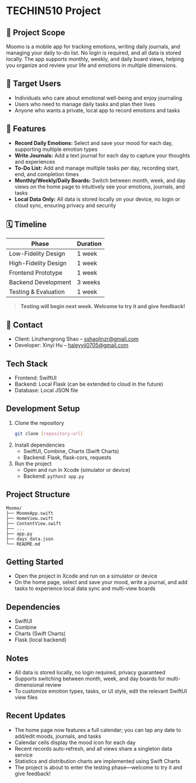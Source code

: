 # TECHIN510 Project 

## 🧩 Project Scope
Moomo is a mobile app for tracking emotions, writing daily journals, and managing your daily to-do list. No login is required, and all data is stored locally. The app supports monthly, weekly, and daily board views, helping you organize and review your life and emotions in multiple dimensions.

## 🎯 Target Users
- Individuals who care about emotional well-being and enjoy journaling
- Users who need to manage daily tasks and plan their lives
- Anyone who wants a private, local app to record emotions and tasks

## 🚀 Features
- **Record Daily Emotions:** Select and save your mood for each day, supporting multiple emotion types
- **Write Journals:** Add a text journal for each day to capture your thoughts and experiences
- **To-Do List:** Add and manage multiple tasks per day, recording start, end, and completion times
- **Monthly/Weekly/Daily Boards:** Switch between month, week, and day views on the home page to intuitively see your emotions, journals, and tasks
- **Local Data Only:** All data is stored locally on your device, no login or cloud sync, ensuring privacy and security

## 🗓️ Timeline
| Phase                | Duration |
|----------------------|----------|
| Low-Fidelity Design  | 1 week   |
| High-Fidelity Design | 1 week   |
| Frontend Prototype   | 1 week   |
| Backend Development  | 3 weeks  |
| Testing & Evaluation | 1 week   |

> **Testing will begin next week. Welcome to try it and give feedback!**

## 👥 Contact
- Client: Linzhengrong Shao – sshaolinzr@gmail.com
- Developer: Xinyi Hu – haleyyii0705@gmail.com

## Tech Stack
- Frontend: SwiftUI
- Backend: Local Flask (can be extended to cloud in the future)
- Database: Local JSON file

## Development Setup
1. Clone the repository
   ```bash
   git clone [repository-url]
   ```
2. Install dependencies
   - SwiftUI, Combine, Charts (Swift Charts)
   - Backend: Flask, flask-cors, requests
3. Run the project
   - Open and run in Xcode (simulator or device)
   - Backend: `python3 app.py`

## Project Structure
```
Moomo/
├── MoomoApp.swift
├── HomeView.swift
├── ContentView.swift
├── ...
├── app.py
├── days_data.json
└── README.md
```

## Getting Started
- Open the project in Xcode and run on a simulator or device
- On the home page, select and save your mood, write a journal, and add tasks to experience local data sync and multi-view boards

## Dependencies
- SwiftUI
- Combine
- Charts (Swift Charts)
- Flask (local backend)

## Notes
- All data is stored locally, no login required, privacy guaranteed
- Supports switching between month, week, and day boards for multi-dimensional review
- To customize emotion types, tasks, or UI style, edit the relevant SwiftUI view files

## Recent Updates
- The home page now features a full calendar; you can tap any date to add/edit moods, journals, and tasks
- Calendar cells display the mood icon for each day
- Recent records auto-refresh, and all views share a singleton data service
- Statistics and distribution charts are implemented using Swift Charts
- The project is about to enter the testing phase—welcome to try it and give feedback! 